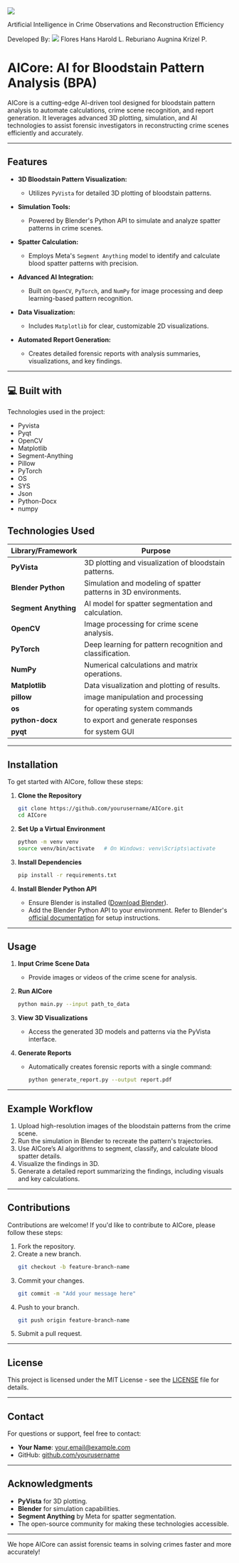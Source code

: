 
<img src="https://github.com/HansongProgramming/CapstoneAiCoreDesktop/blob/main/images/aicore.png">
<p id="description">Artificial Intelligence in Crime Observations and Reconstruction Efficiency</p>


Developed By:
<img src="https://github.com/HansongProgramming/CapstoneAiCoreDesktop/blob/main/images/Cre8Tive%20Sync.png">
Flores Hans Harold L.
Reburiano Augnina Krizel P.
  


# AICore: AI for Bloodstain Pattern Analysis (BPA)

AICore is a cutting-edge AI-driven tool designed for bloodstain pattern analysis to automate calculations, crime scene recognition, and report generation. It leverages advanced 3D plotting, simulation, and AI technologies to assist forensic investigators in reconstructing crime scenes efficiently and accurately.

---

## Features

- **3D Bloodstain Pattern Visualization:**
  - Utilizes `PyVista` for detailed 3D plotting of bloodstain patterns.

- **Simulation Tools:**
  - Powered by Blender's Python API to simulate and analyze spatter patterns in crime scenes.

- **Spatter Calculation:**
  - Employs Meta's `Segment Anything` model to identify and calculate blood spatter patterns with precision.

- **Advanced AI Integration:**
  - Built on `OpenCV`, `PyTorch`, and `NumPy` for image processing and deep learning-based pattern recognition.

- **Data Visualization:**
  - Includes `Matplotlib` for clear, customizable 2D visualizations.

- **Automated Report Generation:**
  - Creates detailed forensic reports with analysis summaries, visualizations, and key findings.

---
  
<h2>💻 Built with</h2>
Technologies used in the project:

*   Pyvista
*   Pyqt
*   OpenCV
*   Matplotlib
*   Segment-Anything
*   Pillow
*   PyTorch
*   OS
*   SYS
*   Json
*   Python-Docx
*   numpy

## Technologies Used

| Library/Framework | Purpose |
|--------------------|---------|
| **PyVista**        | 3D plotting and visualization of bloodstain patterns. |
| **Blender Python** | Simulation and modeling of spatter patterns in 3D environments. |
| **Segment Anything** | AI model for spatter segmentation and calculation. |
| **OpenCV**         | Image processing for crime scene analysis. |
| **PyTorch**        | Deep learning for pattern recognition and classification. |
| **NumPy**          | Numerical calculations and matrix operations. |
| **Matplotlib**     | Data visualization and plotting of results. |
|**pillow** | image manipulation and processing|
| **os** | for operating system commands |
|**python-docx**| to export and generate responses|
|**pyqt** | for system GUI|
---

## Installation

To get started with AICore, follow these steps:

1. **Clone the Repository**
   ```bash
   git clone https://github.com/yourusername/AICore.git
   cd AICore
   ```

2. **Set Up a Virtual Environment**
   ```bash
   python -m venv venv
   source venv/bin/activate   # On Windows: venv\Scripts\activate
   ```

3. **Install Dependencies**
   ```bash
   pip install -r requirements.txt
   ```

4. **Install Blender Python API**
   - Ensure Blender is installed ([Download Blender](https://www.blender.org/download/)).
   - Add the Blender Python API to your environment. Refer to Blender's [official documentation](https://docs.blender.org/api/current/) for setup instructions.

---

## Usage

1. **Input Crime Scene Data**
   - Provide images or videos of the crime scene for analysis.

2. **Run AICore**
   ```bash
   python main.py --input path_to_data
   ```

3. **View 3D Visualizations**
   - Access the generated 3D models and patterns via the PyVista interface.

4. **Generate Reports**
   - Automatically creates forensic reports with a single command:
     ```bash
     python generate_report.py --output report.pdf
     ```

---

## Example Workflow

1. Upload high-resolution images of the bloodstain patterns from the crime scene.
2. Run the simulation in Blender to recreate the pattern's trajectories.
3. Use AICore’s AI algorithms to segment, classify, and calculate blood spatter details.
4. Visualize the findings in 3D.
5. Generate a detailed report summarizing the findings, including visuals and key calculations.

---

## Contributions

Contributions are welcome! If you'd like to contribute to AICore, please follow these steps:

1. Fork the repository.
2. Create a new branch.
   ```bash
   git checkout -b feature-branch-name
   ```
3. Commit your changes.
   ```bash
   git commit -m "Add your message here"
   ```
4. Push to your branch.
   ```bash
   git push origin feature-branch-name
   ```
5. Submit a pull request.

---

## License

This project is licensed under the MIT License - see the [LICENSE](LICENSE) file for details.

---

## Contact

For questions or support, feel free to contact:
- **Your Name**: [your.email@example.com](mailto:your.email@example.com)
- GitHub: [github.com/yourusername](https://github.com/yourusername)

---

## Acknowledgments

- **PyVista** for 3D plotting.
- **Blender** for simulation capabilities.
- **Segment Anything** by Meta for spatter segmentation.
- The open-source community for making these technologies accessible.

---

We hope AICore can assist forensic teams in solving crimes faster and more accurately!


